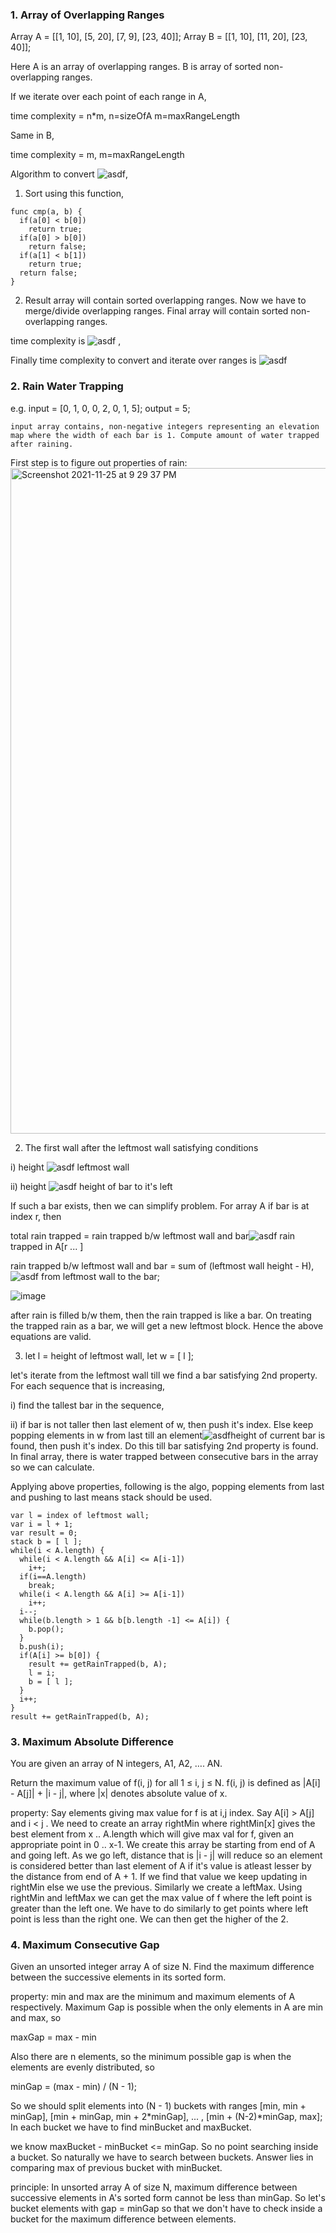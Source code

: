 ### 1. Array of Overlapping Ranges

Array A = [[1, 10], [5, 20], [7, 9], [23, 40]];         Array B = [[1, 10], [11, 20], [23, 40]];

Here A is an array of overlapping ranges. B is array of sorted non-overlapping ranges.

If we iterate over each point of each range in A,

time complexity = n*m,   n=sizeOfA  m=maxRangeLength

Same in B,

time complexity = m,    m=maxRangeLength

Algorithm to convert ![asdf](https://render.githubusercontent.com/render/math?math=A{\rightarrow}B),
1. Sort using this function,
  ```
  func cmp(a, b) {
    if(a[0] < b[0])
      return true;
    if(a[0] > b[0])
      return false;
    if(a[1] < b[1])
      return true;
    return false;
  }
  ```
2. Result array will contain sorted overlapping ranges. Now we have to merge/divide overlapping ranges. Final array will contain sorted non-overlapping ranges.

time complexity is ![asdf](https://render.githubusercontent.com/render/math?math={\mathcal{O}(n\log{}n)}) ,

Finally time complexity to convert and iterate over ranges is ![asdf](https://render.githubusercontent.com/render/math?math={\mathcal{O}(n\log{}n)%2Bm})

### 2. Rain Water Trapping

e.g. input = [0, 1, 0, 0, 2, 0, 1, 5];
     output = 5;

    input array contains, non-negative integers representing an elevation map where the width of each bar is 1. Compute amount of water trapped after raining.

First step is to figure out properties of rain:
<img width="1065" alt="Screenshot 2021-11-25 at 9 29 37 PM" src="https://user-images.githubusercontent.com/29271117/143472771-1a6a24af-e232-4806-9ffa-74092ce29900.png">

2. The first wall after the leftmost wall satisfying conditions

i) height ![asdf](https://render.githubusercontent.com/render/math?math={\ge}) leftmost wall

ii) height ![asdf](https://render.githubusercontent.com/render/math?math={>}) height of bar to it's left

If such a bar exists, then we can simplify problem. For array A if bar is at index r, then

total rain trapped = rain trapped b/w leftmost wall and bar![asdf](https://render.githubusercontent.com/render/math?math={%2B}) rain trapped in A[r ... ]

rain trapped b/w leftmost wall and bar = sum of (leftmost wall height - H), ![asdf](https://render.githubusercontent.com/render/math?math={\forall}H) from leftmost wall to the bar;

![image](https://user-images.githubusercontent.com/29271117/143490392-ce492ee8-6d14-4a41-b75a-1bee5e3ff70f.png)

after rain is filled b/w them, then the rain trapped is like a bar. On treating the trapped rain as a bar, we will get a new leftmost block. Hence the above equations are valid.

3. let l = height of leftmost wall,
let w = [ l ];

let's iterate from the leftmost wall till we find a bar satisfying 2nd property. For each sequence that is increasing,

i) find the tallest bar in the sequence,

ii) if bar is not taller then last element of w, then push it's index. Else keep popping elements in w from last till an element![asdf](https://render.githubusercontent.com/render/math?math={>})height of current bar is found, then push it's index. Do this till bar satisfying 2nd property is found. In final array, there is water trapped between consecutive bars in the array so we can calculate.

Applying above properties, following is the algo,
 popping elements from last and pushing to last means stack should be used.
 
 ```
 var l = index of leftmost wall;
 var i = l + 1;
 var result = 0;
 stack b = [ l ];
 while(i < A.length) {
   while(i < A.length && A[i] <= A[i-1])
     i++;
   if(i==A.length)
     break;
   while(i < A.length && A[i] >= A[i-1])
     i++;
   i--;
   while(b.length > 1 && b[b.length -1] <= A[i]) {
     b.pop();
   }
   b.push(i);
   if(A[i] >= b[0]) {
     result += getRainTrapped(b, A);
     l = i;
     b = [ l ];
   }
   i++;
 }
 result += getRainTrapped(b, A);
 ```

### 3. Maximum Absolute Difference

You are given an array of N integers, A1, A2, …. AN.

Return the maximum value of f(i, j) for all 1 ≤ i, j ≤ N. f(i, j) is defined as |A[i] - A[j]| + |i - j|, where |x| denotes absolute value of x.

property: Say elements giving max value for f is at i,j index. Say A[i] > A[j] and i < j . We need to create an array rightMin where rightMin[x] gives the best element from x .. A.length which will give max val for f, given an appropriate point in 0 .. x-1. We create this array be starting from end of A and going left. As we go left, distance that is |i - j| will reduce so an element is considered better than last element of A if it's value is atleast lesser by the distance from end of A + 1. If we find that value we keep updating in rightMin else we use the previous. Similarly we create a leftMax. Using rightMin and leftMax we can get the max value of f where the left point is greater than the left one. We have to do similarly to get points where left point is less than the right one. We can then get the higher of the 2.

### 4. Maximum Consecutive Gap

Given an unsorted integer array A of size N.
Find the maximum difference between the successive elements in its sorted form.

property: min and max are the minimum and maximum elements of A respectively. Maximum Gap is possible when the only elements in A are min and max, so

maxGap = max - min

Also there are n elements, so the minimum possible gap is when the elements are evenly distributed, so

minGap = (max - min) / (N - 1);

So we should split elements into (N - 1) buckets with ranges [min, min + minGap], [min + minGap, min + 2*minGap], ... , [min + (N-2)*minGap, max];
In each bucket we have to find minBucket and maxBucket.

we know maxBucket - minBucket <= minGap. So no point searching inside a bucket. So naturally we have to search between buckets. Answer lies in comparing max of previous bucket with minBucket.

principle: In unsorted array A of size N, maximum difference between successive elements in A's sorted form cannot be less than minGap. So let's bucket elements with gap = minGap so that we don't have to check inside a bucket for the maximum difference between elements.
